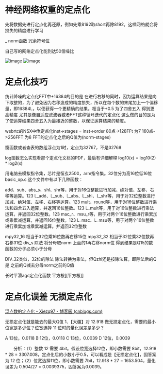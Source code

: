 # 神经网络权重的定点化


先将数据先进行定点化再还原，例如先乘8192取short再除8192，这样网络就会将损失的精度进行学习

_ norm函数  冗余符号位

自己写的网络定点化能到达50信噪比

![image](https://cdn.jsdelivr.net/gh/andyye1999/image-hosting@master/20221109/image.3faruranilq0.webp)
![image](https://cdn.jsdelivr.net/gh/andyye1999/image-hosting@master/20221109/image.68yabu86p1s0.webp)


# 定点化技巧

统计降噪的定点化FFT中+16384的目的是  在进行右移的同时，因为运算结果是向下取整的，为了避免因为右移造成的精度损失，所以在每个数的末尾加上一个偏移量，即16384L，以便获得一个更精确的结果。相当于+0.5 为了四舍五入 得到更高精度 尤其是像自适应滤波器或者FFT这种循环迭代的定点化  这么做的目的是为了使运算结果四舍五入为最接近的整数，以保证运算结果的精度。

webrtc的NSX中fft定点化inst->stages = inst->order 80点->128FFt 为7 160点->256FFT 为8
FFT的定点化之后的Q值为(norm-stages)

窗函数或者查表的数组浮点为1时，定点为32767，不是32768

log函数怎么实现看那个定点化文档的PDF，最后有详细解释
log10(x) = log10(2) *  log2(x)

用电脑去模拟指令集，芯片是恒玄2500，arm指令集。32位分为高16位低16位
basic_op.c 这个文件中有以下几种函数：

add、sub、abs_s、shl、shr等，用于对16位整数进行加减、绝对值、左移、右移等运算。123
L_add、L_sub、L_abs、L_shl、L_shr等，用于对32位整数进行加减、绝对值、左移、右移等运算。123
mult、round等，用于对16位整数进行乘法和四舍五入运算，并返回16位整数。123
L_mult等，用于对16位整数进行乘法运算，并返回32位整数。123
mac_r、msu_r等，用于对两个16位整数进行乘累加或乘累减运算，并返回16位整数。123
L_mac、L_msu等，用于对两个16位整数进行乘累加或乘累减运算，并返回32位整数

mpy32_16 相当于32位乘16位数再右移15位
mpy32_32 相当于32位乘32位数再右移31位
div_s 除法 将分母取norm 上面的1再右移norm位 得到结果是Q15的数 函数的分子必须小于分母

DIV_32类似，32位的除法
除法转换为乘法，但Qzhi还是按除法算，即除法后的Q 是 之前的Q减去分母norm之前的Q值

长时平滑agc定点化函数
平方根[[平方根]]

# 定点化误差 无损定点化

[浮点数的定点化 - Xiezq97 - 博客园 (cnblogs.com)](https://www.cnblogs.com/Xiezq97/p/16322136.html)

无损定点化就是能去的最大Q值 
1、【大疆】对 12.918 做无损定点化，需要的最小位宽是多少位？位宽选择 11 位时的量化误差是多少？

A   13位，0.0118
B   12位，0.0118
C   13位，0.0039
D   12位，0.0039

　　分析：（1）整数 12 需要 4bit。假设位宽选择12位，即小数需要 8bit，12.918 * 28 = 3307.008，定点化后的小数小于0.5，可以看成是【无损定点化】，固答案为 12 位；（2）位宽选择11位，即小数需要 7bit，12.918 * 27 = 1653.504，量化误差为 0.504/27 = 0.0039375，固答案为0.0039。